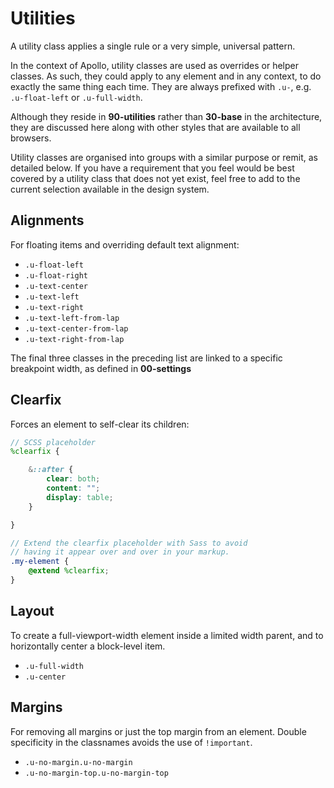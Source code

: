 # Utilities

A utility class applies a single rule or a very simple, universal pattern.

In the context of Apollo, utility classes are used as overrides or helper classes. As such, they could apply to any element and in any context, to do exactly the same thing each time. They are always prefixed with `.u-`, e.g. `.u-float-left` or `.u-full-width`.

Although they reside in **90-utilities** rather than **30-base** in the architecture, they are discussed here along with other styles that are available to all browsers.

Utility classes are organised into groups with a similar purpose or remit, as detailed below. If you have a requirement that you feel would be best covered by a utility class that does not yet exist, feel free to add to the current selection available in the design system.

## Alignments

For floating items and overriding default text alignment:

- `.u-float-left`
- `.u-float-right`
- `.u-text-center`
- `.u-text-left`
- `.u-text-right`
- `.u-text-left-from-lap`
- `.u-text-center-from-lap`
- `.u-text-right-from-lap`

The final three classes in the preceding list are linked to a specific breakpoint width, as defined in **00-settings**

## Clearfix

Forces an element to self-clear its children:

```scss
// SCSS placeholder
%clearfix {

	&::after {
		clear: both;
		content: "";
		display: table;
	}

}

// Extend the clearfix placeholder with Sass to avoid
// having it appear over and over in your markup.
.my-element {
	@extend %clearfix;
}
```

## Layout

To create a full-viewport-width element inside a limited width parent, and to horizontally center a block-level item.

- `.u-full-width`
- `.u-center`

## Margins

For removing all margins or just the top margin from an element. Double specificity in the classnames avoids the use of `!important`.

- `.u-no-margin.u-no-margin`
- `.u-no-margin-top.u-no-margin-top`